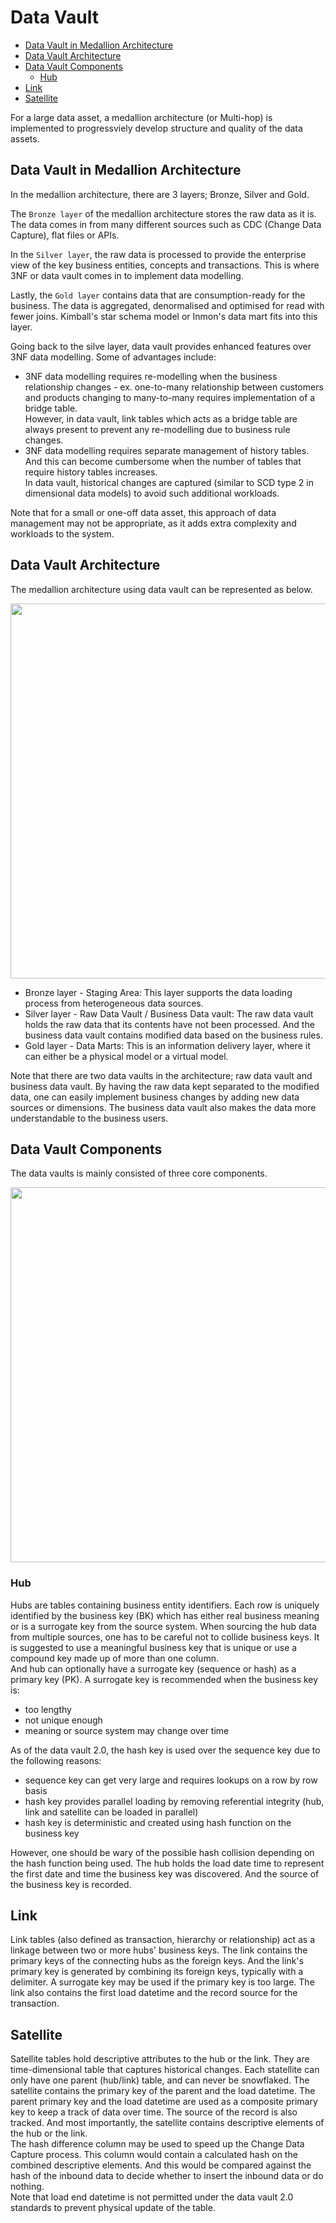 # Data Vault
- [Data Vault in Medallion Architecture](#data-vault-in-medallion-architecture)
- [Data Vault Architecture](#data-vault-architecture)
- [Data Vault Components](#data-vault-components)
  - [Hub](#hub)
- [Link](#link)
- [Satellite](#satellite)

For a large data asset, a medallion architecture (or Multi-hop) is implemented to progressviely develop structure and quality of the data assets. <br>

## Data Vault in Medallion Architecture
In the medallion architecture, there are 3 layers; Bronze, Silver and Gold.

The `Bronze layer` of the medallion architecture stores the raw data as it is. The data comes in from many different sources such as CDC (Change Data Capture), 
flat files or APIs. 

In the `Silver layer`, the raw data is processed to provide the enterprise view of the key business entities, concepts and transactions. 
This is where 3NF or data vault comes in to implement data modelling.

Lastly, the `Gold layer` contains data that are consumption-ready for the business. The data is aggregated, denormalised and optimised for read with fewer joins.
Kimball's star schema model or Inmon's data mart fits into this layer.

Going back to the silve layer, data vault provides enhanced features over 3NF data modelling. Some of advantages include:
- 3NF data modelling requires re-modelling when the business relationship changes - ex. one-to-many relationship between customers and products changing to many-to-many requires implementation of a bridge table.<br>
However, in data vault, link tables which acts as a bridge table are always present to prevent any re-modelling due to business rule changes.
- 3NF data modelling requires separate management of history tables. And this can become cumbersome when the number of tables that require history tables increases.<br>
In data vault, historical changes are captured (similar to SCD type 2 in dimensional data models) to avoid such additional workloads.

Note that for a small or one-off data asset, this approach of data management may not be appropriate, as it adds extra complexity and workloads to the system.

## Data Vault Architecture
The medallion architecture using data vault can be represented as below.

<img src=https://user-images.githubusercontent.com/46085656/185341771-45ca2e62-793b-426c-b36d-6af47be441ae.png width=600px>

- Bronze layer - Staging Area: This layer supports the data loading process from heterogeneous data sources.
- Silver layer - Raw Data Vault / Business Data vault: The raw data vault holds the raw data that its contents have not been processed. And the business data vault contains modified data based on the business rules.
- Gold layer - Data Marts: This is an information delivery layer, where it can either be a physical model or a virtual model.

Note that there are two data vaults in the architecture; raw data vault and business data vault. By having the raw data kept separated to the modified data, one can easily 
implement business changes by adding new data sources or dimensions. The business data vault also makes the data more understandable to the business users. 

## Data Vault Components
The data vaults is mainly consisted of three core components. 

<img src=https://user-images.githubusercontent.com/46085656/185341890-c161d6e8-e0bd-411b-a5e7-4d8989fc4171.png width=600px>

### Hub
Hubs are tables containing business entity identifiers. Each row is uniquely identified by the business key (BK) which has either real business meaning or is a surrogate key
from the source system. When sourcing the hub data from multiple sources, one has to be careful not to collide business keys. It is suggested to use a meaningful business
key that is unique or use a compound key made up of more than one column. <br>
And hub can optionally have a surrogate key (sequence or hash) as a primary key (PK). A surrogate key is recommended when the business key is:
- too lengthy
- not unique enough
- meaning or source system may change over time

As of the data vault 2.0, the hash key is used over the sequence key due to the following reasons:
- sequence key can get very large and requires lookups on a row by row basis
- hash key provides parallel loading by removing referential integrity (hub, link and satellite can be loaded in parallel)
- hash key is deterministic and created using hash function on the business key

However, one should be wary of the possible hash collision depending on the hash function being used. 
The hub holds the load date time to represent the first date and time the business key was discovered. And the source of the business key is recorded.

## Link

Link tables (also defined as transaction, hierarchy or relationship) act as a linkage between two or more hubs' business keys. The link contains the primary keys of the connecting hubs as the foreign keys. And the link's 
primary key is generated by combining its foreign keys, typically with a delimiter. A surrogate key may be used if the primary key is too large. The link also contains
the first load datetime and the record source for the transaction.

## Satellite
Satellite tables hold descriptive attributes to the hub or the link. They are time-dimensional table that captures historical changes. 
Each statellite can only have one parent (hub/link) table, and can never be snowflaked. The satellite contains the primary key of the parent and the load datetime. 
The parent primary key and the load datetime are used as a composite primary key to keep a track of data over time. The source of the record is also tracked. 
And most importantly, the satellite contains descriptive elements of the hub or the link. <br>
The hash difference column may be used to speed up the Change Data Capture process. This column would contain a calculated hash on the combined descriptive elements. 
And this would be compared against the hash of the inbound data to decide whether to insert the inbound data or do nothing. <br>
Note that load end datetime is not permitted under the data vault 2.0 standards to prevent physical update of the table. 


<!-- 
- other tables
- comparison to 3NF & dimension model
  - what characteristics of 3nf and dim model does data vault holds?
  - adv & drawbacks 
-->


